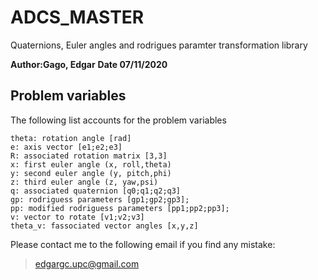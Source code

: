 # ADCS_MASTER
Quaternions, Euler angles and rodrigues paramter transformation library

**Author:Gago, Edgar**
**Date 07/11/2020**

## Problem variables

The following list accounts for the problem variables

```
theta: rotation angle [rad]
e: axis vector [e1;e2;e3]
R: associated rotation matrix [3,3]
x: first euler angle (x, roll,theta)
y: second euler angle (y, pitch,phi)
z: third euler angle (z, yaw,psi)
q: associated quaternion [q0;q1;q2;q3]
gp: rodriguess parameters [gp1;gp2;gp3];
pp: modified rodriguess parameters [pp1;pp2;pp3];
v: vector to rotate [v1;v2;v3]
theta_v: fassociated vector angles [x,y,z]
```

Please contact me to the following email if you find any mistake:

>edgargc.upc@gmail.com
